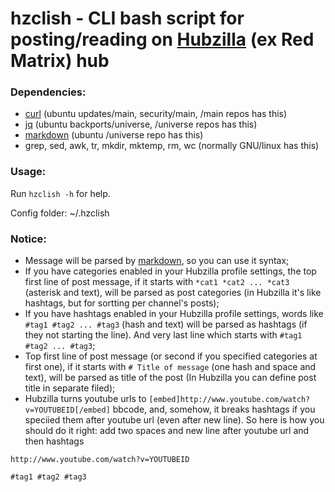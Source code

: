 # hzclish - CLI bash script for posting/reading on [Hubzilla](https://project.hubzilla.org/) (ex Red Matrix) hub

### Dependencies:

* [curl](https://curl.haxx.se/) (ubuntu updates/main, security/main, /main repos has this)
* [jq](https://stedolan.github.io/jq/) (ubuntu backports/universe, /universe repos has this)
* [markdown][mdown] (ubuntu /universe repo has this)
* grep, sed, awk, tr, mkdir, mktemp, rm, wc (normally GNU/linux has this)

### Usage:

Run `hzclish -h` for help.

Config folder: ~/.hzclish

### Notice:

* Message will be parsed by [markdown][mdown], so you can use it syntax;
* If you have categories enabled in your Hubzilla profile settings, the top first line of post message, if it starts with `*cat1 *cat2 ... *cat3` (asterisk and text), will be parsed as post categories (in Hubzilla it's like hashtags, but for sortting per channel's posts);
* If you have hashtags enabled in your Hubzilla profile settings, words like `#tag1 #tag2 ... #tag3` (hash and text) will be parsed as hashtags (if they not starting the line). And very last line which starts with `#tag1 #tag2 ... #tag3`;
* Top first line of post message (or second if you specified categories at first one), if it starts with `# Title of message` (one hash and space and text), will be parsed as title of the post (In Hubzilla you can define post title in separate filed);
* Hubzilla turns youtube urls to `[embed]http://www.youtube.com/watch?v=YOUTUBEID[/embed]` bbcode, and, somehow, it breaks hashtags if you speciied them after youtube url (even after new line). So here is how you should do it right: add two spaces and new line after youtube url and then hashtags
```
http://www.youtube.com/watch?v=YOUTUBEID  

#tag1 #tag2 #tag3
```

[mdown]: http://daringfireball.net/projects/markdown/syntax